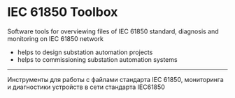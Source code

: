 # IEC 61850 Toolbox

Software tools for overviewing files of IEC 61850 standard, diagnosis and monitoring on IEC 61850 network
 - helps to design substation automation projects
 - helps to commissioning substation automation systems
___
Инструменты для работы c файлами стандарта IEC 61850, мониторинга и диагностики устройств в сети стандарта IEC61850
